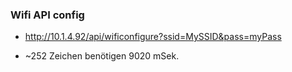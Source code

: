 

### Wifi API config
* http://10.1.4.92/api/wificonfigure?ssid=MySSID&pass=myPass

* ~252 Zeichen benötigen 9020 mSek.